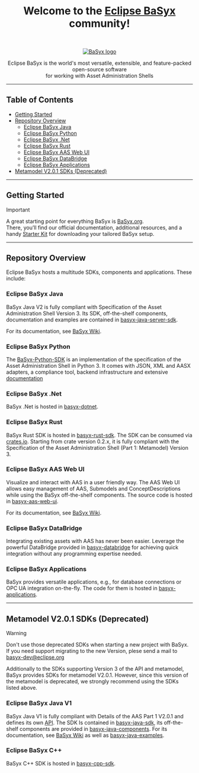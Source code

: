 <h1 align="center">Welcome to the <a href="https://eclipse.dev/basyx/">Eclipse BaSyx</a> community!</h1><br>

<p align="center">
  <a href="https://eclipse.dev/basyx/">
    <img src="https://www.eclipse.org/basyx/img/basyxlogo.png" alt="BaSyx logo">
  </a>
</p>

<p align="center">
  Eclipse BaSyx is the world's most versatile, extensible, and feature-packed open-source software <br> for working with Asset Administration Shells
</p>

---

## Table of Contents
- [Getting Started](#getting-started)
- [Repository Overview](#repository-overview)
  - [Eclipse BaSyx Java](#eclipse-basyx-java)
  - [Eclipse BaSyx Python](#eclipse-basyx-python)
  - [Eclipse BaSyx .Net](#eclipse-basyx-net)
  - [Eclipse BaSyx Rust](#eclipse-basyx-rust)
  - [Eclipse BaSyx AAS Web UI](#eclipse-basyx-aas-web-ui)
  - [Eclipse BaSyx DataBridge](#eclipse-basyx-databridge)
  - [Eclipse BaSyx Applications](#eclipse-basyx-applications)
- [Metamodel V2.0.1 SDKs (Deprecated)](#metamodel-v201-sdks-deprecated)

---

## Getting Started

> [!IMPORTANT]
> A great starting point for everything BaSyx is [BaSyx.org](https://basyx.org).  
> There, you’ll find our official documentation, additional resources, and a handy [Starter Kit](https://basyx.org/get-started/introduction) for downloading your tailored BaSyx setup.

---

## Repository Overview

Eclipse BaSyx hosts a multitude SDKs, components and applications. These include:

### Eclipse BaSyx Java
BaSyx Java V2 is fully compliant with Specification of the Asset Administration Shell Version 3. Its SDK, off-the-shelf components, documentation and examples are contained in [basyx-java-server-sdk](https://github.com/eclipse-basyx/basyx-java-server-sdk).

For its documentation, see [BaSyx Wiki](https://wiki.basyx.org/en/latest/content/user_documentation/basyx_components/v2/index.html).

### Eclipse BaSyx Python
The [BaSyx-Python-SDK](https://github.com/eclipse-basyx/basyx-python-sdk) is an implementation of the specification of the  Asset Administration Shell in Python 3. 
It comes with JSON, XML and AASX adapters, a compliance tool, backend infrastructure and extensive [documentation](https://basyx-python-sdk.readthedocs.io/en/latest/)

### Eclipse BaSyx .Net
BaSyx .Net is hosted in [basyx-dotnet](https://github.com/eclipse-basyx/basyx-dotnet).

### Eclipse BaSyx Rust
BaSyx Rust SDK is hosted in [basyx-rust-sdk](https://github.com/eclipse-basyx/basyx-rust-sdk). The SDK can be consumed via [crates.io](https://crates.io/crates/basyx-rs). Starting from crate version 0.2.x, it is fully compliant with the Specification of the Asset Administration Shell (Part 1: Metamodel) Version 3. 

### Eclipse BaSyx AAS Web UI
Visualize and interact with AAS in a user friendly way. The AAS Web UI allows easy management of AAS, Submodels and ConceptDescriptions while using the BaSyx off-the-shelf components. The source code is hosted in [basyx-aas-web-ui](https://github.com/eclipse-basyx/basyx-aas-web-ui).

For its documentation, see [BaSyx Wiki](https://wiki.basyx.org/en/latest/content/user_documentation/basyx_components/web_ui/index.html).

### Eclipse BaSyx DataBridge
Integrating existing assets with AAS has never been easier. Leverage the powerful DataBridge provided in [basyx-databridge](https://github.com/eclipse-basyx/basyx-databridge) for achieving quick integration without any programming expertise needed.

### Eclipse BaSyx Applications
BaSyx provides versatile applications, e.g., for database connections or OPC UA integration on-the-fly. The code for them is hosted in [basyx-applications](https://github.com/eclipse-basyx/basyx-applications).

---

## Metamodel V2.0.1 SDKs (Deprecated)
> [!WARNING]
> Don't use those deprecated SDKs when starting a new project with BaSyx.  
> If you need support migrating to the new Version, plese send a mail to basyx-dev@eclipse.org
> 
Additionally to the SDKs supporting Version 3 of the API and metamodel, BaSyx provides SDKs for metamodel V2.0.1. However, since this version of the metamodel is deprecated, we strongly recommend using the SDKs listed above. 

### Eclipse BaSyx Java V1
BaSyx Java V1 is fully compliant with Details of the AAS Part 1 V2.0.1 and defines its own [API](https://app.swaggerhub.com/organizations/BaSyx). The SDK Is contained in [basyx-java-sdk](https://github.com/eclipse-basyx/basyx-java-sdk), its off-the-shelf components are provided in [basyx-java-components](https://github.com/eclipse-basyx/basyx-java-components).
For its documentation, see [BaSyx Wiki](http://basyx-wiki.readthedocs.io/) as well as [basyx-java-examples](https://github.com/eclipse-basyx/basyx-java-examples).

### Eclipse BaSyx C++
BaSyx C++ SDK is hosted in [basyx-cpp-sdk](https://github.com/eclipse-basyx/basyx-cpp-sdk).
